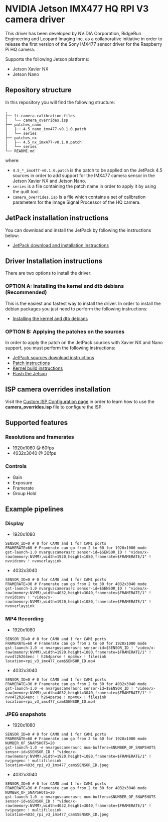 # NVIDIA Jetson IMX477 HQ RPI V3 camera driver

This driver has been developed by NVIDIA Corporation, RidgeRun Engineering and Leopard Imaging Inc. as a collaborative initiative in order to release the first version of the Sony IMX477 sensor driver for the Raspberry Pi HQ camera.

Supports the following Jetson platforms:
* Jetson Xavier NX
* Jetson Nano

## Repository structure

In this repository you will find the following structure:
```
.
├── li-camera-calibration-files
│   └── camera_overrides.isp
├── patches_nano
│   ├── 4.5_nano_imx477-v0.1.0.patch
│   └── series
├── patches_nx
│   ├── 4.5_nx_imx477-v0.1.0.patch
│   └── series
└── README.md
```
where:

* `4.5_*_imx477-v0.1.0.patch` is the patch to be applied on the JetPack 4.5 sources in order to add support for the IMX477 camera sensor in the Jetson Xavier NX and Jetson Nano.
* `series` is a file containing the patch name in order to apply it by using the quilt tool.
* `camera_overrides.isp` is a file which contains a set of calibration parameters for the Image Signal Processor of the HQ camera.

## JetPack installation instructions

You can download and install the JetPack by following the instructions below:

* [JetPack download and installation instructions](https://developer.ridgerun.com/wiki/index.php?title=Raspberry_Pi_HQ_camera_IMX477_Linux_driver_for_Jetson#Download_the_JetPack_4.4)

## Driver Installation instructions

There are two options to install the driver:

### OPTION A: Installing the kernel and dtb debians (Recommended)

This is the easiest and fastest way to install the driver. In order to install the debian packages you just need to perform the following instructions:

* [Installing the kernel and dtb debians](https://developer.ridgerun.com/wiki/index.php?title=Raspberry_Pi_HQ_camera_IMX477_Linux_driver_for_Jetson#Installing_the_Driver_-_Option_A:_Debian_Packages_.28Recommended.29)

### OPTION B: Applying the patches on the sources

In order to apply the patch on the JetPack sources with Xavier NX and Nano support, you must perform the following instructions:
 
* [JetPack sources download instructions](https://developer.ridgerun.com/wiki/index.php?title=Raspberry_Pi_HQ_camera_IMX477_Linux_driver_for_Jetson#Download_the_JetPack_sources)
* [Patch instructions](https://developer.ridgerun.com/wiki/index.php?title=Raspberry_Pi_HQ_camera_IMX477_Linux_driver_for_Jetson#Patch_instructions)
* [Kernel build instructions](https://developer.ridgerun.com/wiki/index.php?title=Raspberry_Pi_HQ_camera_IMX477_Linux_driver_for_Jetson#Kernel_build_instructions)
* [Flash the Jetson](https://developer.ridgerun.com/wiki/index.php?title=Raspberry_Pi_HQ_camera_IMX477_Linux_driver_for_Jetson#Flash_the_Jetson)

## ISP camera overrides installation

Visit the [Custom ISP Configuration page](https://developer.ridgerun.com/wiki/index.php?title=JetsonTX2/HowTo%27s/NVIDIA_Jetson_ISP_Control#Custom_ISP_Configuration) in order to learn how to use the __camera_overrides.isp__ file to configure the ISP.

## Supported features

### Resolutions and framerates

* 1920x1080 @ 60fps
* 4032x3040 @ 30fps

### Controls

* Gain
* Exposure
* Framerate
* Group Hold

## Example pipelines

### Display

* 1920x1080

```
SENSOR_ID=0 # 0 for CAM0 and 1 for CAM1 ports
FRAMERATE=60 # Framerate can go from 2 to 60 for 1920x1080 mode
gst-launch-1.0 nvarguscamerasrc sensor-id=$SENSOR_ID ! "video/x-raw(memory:NVMM),width=1920,height=1080,framerate=$FRAMERATE/1" ! nvvidconv ! nvoverlaysink
```

* 4032x3040

```
SENSOR_ID=0 # 0 for CAM0 and 1 for CAM1 ports
FRAMERATE=30 # Framerate can go from 2 to 30 for 4032x3040 mode
gst-launch-1.0 nvarguscamerasrc sensor-id=$SENSOR_ID ! "video/x-raw(memory:NVMM),width=4032,height=3040,framerate=$FRAMERATE/1" ! nvvidconv ! "video/x-raw(memory:NVMM),width=1920,height=1080,framerate=$FRAMERATE/1" ! nvoverlaysink
```

### MP4 Recording

* 1920x1080

```
SENSOR_ID=0 # 0 for CAM0 and 1 for CAM1 ports
FRAMERATE=60 # Framerate can go from 2 to 60 for 1920x1080 mode
gst-launch-1.0 -e nvarguscamerasrc sensor-id=$SENSOR_ID ! "video/x-raw(memory:NVMM),width=1920,height=1080,framerate=$FRAMERATE/1" ! nvv4l2h264enc ! h264parse ! mp4mux ! filesink location=rpi_v3_imx477_cam$SENSOR_ID.mp4
```

* 4032x3040

```
SENSOR_ID=0 # 0 for CAM0 and 1 for CAM1 ports
FRAMERATE=30 # Framerate can go from 2 to 30 for 4032x3040 mode
gst-launch-1.0 -e nvarguscamerasrc sensor-id=$SENSOR_ID ! "video/x-raw(memory:NVMM),width=4032,height=3040,framerate=$FRAMERATE/1" ! nvv4l2h264enc ! h264parse ! mp4mux ! filesink location=rpi_v3_imx477_cam$SENSOR_ID.mp4
```

### JPEG snapshots

* 1920x1080

```
SENSOR_ID=0 # 0 for CAM0 and 1 for CAM1 ports
FRAMERATE=60 # Framerate can go from 2 to 60 for 1920x1080 mode
NUMBER_OF_SNAPSHOTS=20
gst-launch-1.0 -e nvarguscamerasrc num-buffers=$NUMBER_OF_SNAPSHOTS sensor-id=$SENSOR_ID ! "video/x-raw(memory:NVMM),width=1920,height=1080,framerate=$FRAMERATE/1" ! nvjpegenc ! multifilesink location=%03d_rpi_v3_imx477_cam$SENSOR_ID.jpeg
```

* 4032x3040

```
SENSOR_ID=0 # 0 for CAM0 and 1 for CAM1 ports
FRAMERATE=30 # Framerate can go from 2 to 30 for 4032x3040 mode
NUMBER_OF_SNAPSHOTS=20
gst-launch-1.0 -e nvarguscamerasrc num-buffers=$NUMBER_OF_SNAPSHOTS sensor-id=$SENSOR_ID ! "video/x-raw(memory:NVMM),width=4032,height=3040,framerate=$FRAMERATE/1" ! nvjpegenc ! multifilesink location=%03d_rpi_v3_imx477_cam$SENSOR_ID.jpeg
```





